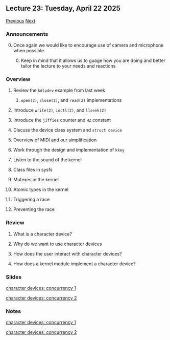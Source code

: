 ## Lecture 23: Tuesday, April 22 2025

[Previous](/course/spring2025-utsa/lectures/L22) [Next](/course/spring2025-utsa/lectures/L24)

### Announcements

0. Once again we would like to encourage use of camera and microphone when possible

    0. Keep in mind that it allows us to guage how you are doing and better tailor the lecture to your needs and reactions

### Overview

1. Review the `kdlpdev` example from last week

     1. `open(2)`, `close(2)`, and `read(2)` implementations

1. Introduce `write(2)`, `ioctl(2)`, and `llseek(2)`

1. Introduce the `jiffies` counter and `HZ` constant

1. Discuss the device class system and `struct device`

1. Overview of MIDI and our simplification

1. Work through the design and implementation of `kkey`

1. Listen to the sound of the kernel

1. Class files in sysfs

1. Mutexes in the kernel

1. Atomic types in the kernel

1. Triggering a race

1. Preventing the race

### Review

1. What is a character device?

1. Why do we want to use character devices

1. How does the user interact with character devices?

1. How does a kernel module implement a character device?

### Slides

[character devices: concurrency 1](/slides/chardevs2.html)

[character devices: concurrency 2](/slides/chardevs3.html)

### Notes

[character devices: concurrency 1](/slides/chardevs2.md)

[character devices: concurrency 2](/slides/chardevs3.md)
